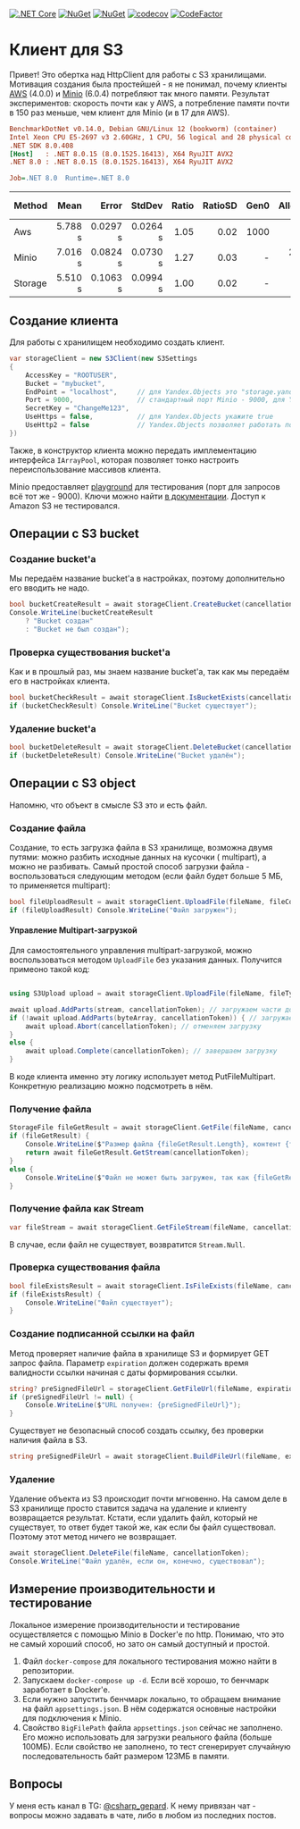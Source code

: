[![.NET Core](https://github.com/teoadal/Storage/actions/workflows/dotnet.yml/badge.svg?branch=master)](https://github.com/teoadal/Storage/actions/workflows/dotnet.yml)
[![NuGet](https://img.shields.io/nuget/v/Storages3.svg)](https://www.nuget.org/packages/Storages3)
[![NuGet](https://img.shields.io/nuget/dt/Storages3.svg)](https://www.nuget.org/packages/Storages3)
[![codecov](https://codecov.io/gh/teoadal/Storage/branch/master/graph/badge.svg?token=8L4HN9FAIV)](https://codecov.io/gh/teoadal/Storage)
[![CodeFactor](https://www.codefactor.io/repository/github/teoadal/storage/badge)](https://www.codefactor.io/repository/github/teoadal/storage)

# Клиент для S3

Привет! Это обертка над HttpClient для работы с S3 хранилищами. Мотивация создания была простейшей - я не понимал,
почему клиенты [AWS](https://docs.aws.amazon.com/sdk-for-net/v3/developer-guide/welcome.html) (4.0.0)
и [Minio](https://github.com/minio/minio-dotnet) (6.0.4) потребляют так много памяти. Результат экспериментов: скорость
почти как у AWS, а потребление памяти почти в 150 раз меньше, чем клиент для Minio (и в 17 для AWS).

```ini
BenchmarkDotNet v0.14.0, Debian GNU/Linux 12 (bookworm) (container)
Intel Xeon CPU E5-2697 v3 2.60GHz, 1 CPU, 56 logical and 28 physical cores
.NET SDK 8.0.408
[Host]   : .NET 8.0.15 (8.0.1525.16413), X64 RyuJIT AVX2
.NET 8.0 : .NET 8.0.15 (8.0.1525.16413), X64 RyuJIT AVX2

Job=.NET 8.0  Runtime=.NET 8.0
```
| Method  | Mean    | Error    | StdDev   | Ratio | RatioSD |    Gen0 | Allocated | Alloc Ratio |
|-------- |--------:|---------:|---------:|------:|--------:|--------:|----------:|------------:|
| Aws     | 5.788 s | 0.0297 s | 0.0264 s |  1.05 |    0.02 |    1000 |  25.78 MB |       17.14 |
| Minio   | 7.016 s | 0.0824 s | 0.0730 s |  1.27 |    0.03 |       - | 274.03 MB |      182.13 |
| Storage | 5.510 s | 0.1063 s | 0.0994 s |  1.00 |    0.02 |       - |    1.5 MB |        1.00 |


## Создание клиента

Для работы с хранилищем необходимо создать клиент.

```csharp
var storageClient = new S3Client(new S3Settings
{
    AccessKey = "ROOTUSER",
    Bucket = "mybucket",
    EndPoint = "localhost",     // для Yandex.Objects это "storage.yandexcloud.net"
    Port = 9000,                // стандартный порт Minio - 9000, для Yandex.Objects указывать не нужно
    SecretKey = "ChangeMe123",
    UseHttps = false,           // для Yandex.Objects укажите true
    UseHttp2 = false            // Yandex.Objects позволяет работать по HTTP2, можете указать true
})
```
Также, в конструктор клиента можно передать имплементацию интерфейса `IArrayPool`, которая позволяет тонко настроить переиспользование массивов клиента.

Minio предоставляет [playground](https://play.min.io:9443) для тестирования (порт для запросов всё тот же - 9000). Ключи
можно найти [в документации](https://min.io/docs/minio/linux/developers/python/minio-py.html#file-uploader-py). Доступ к
Amazon S3 не тестировался.

## Операции с S3 bucket

### Создание bucket'a

Мы передаём название bucket'a в настройках, поэтому дополнительно его вводить не надо.

```csharp
bool bucketCreateResult = await storageClient.CreateBucket(cancellationToken);
Console.WriteLine(bucketCreateResult
    ? "Bucket создан"
    : "Bucket не был создан");
```

### Проверка существования bucket'a

Как и в прошлый раз, мы знаем название bucket'a, так как мы передаём его в настройках клиента.

```csharp
bool bucketCheckResult = await storageClient.IsBucketExists(cancellationToken);
if (bucketCheckResult) Console.WriteLine("Bucket существует");
```

### Удаление bucket'a

```csharp
bool bucketDeleteResult = await storageClient.DeleteBucket(cancellationToken);
if (bucketDeleteResult) Console.WriteLine("Bucket удалён");
```

## Операции с S3 object

Напомню, что объект в смысле S3 это и есть файл.

### Создание файла

Создание, то есть загрузка файла в S3 хранилище, возможна двумя путями: можно разбить исходные данных на кусочки (
multipart), а можно не разбивать. Самый простой способ загрузки файла - воспользоваться следующим методом (если файл
будет больше 5 МБ, то применяется multipart):

```csharp
bool fileUploadResult = await storageClient.UploadFile(fileName, fileContentType, fileStream, cancellationToken);
if (fileUploadResult) Console.WriteLine("Файл загружен");
```


#### Управление Multipart-загрузкой

Для самостоятельного управления multipart-загрузкой, можно воспользоваться методом `UploadFile` без указания данных. Получится примеоно такой код:

```csharp

using S3Upload upload = await storageClient.UploadFile(fileName, fileType, cancellationToken);

await upload.AddParts(stream, cancellationToken); // загружаем части документа
if (!await upload.AddParts(byteArray, cancellationToken)) { // загружаем другую часть документа
    await upload.Abort(cancellationToken); // отменяем загрузку
}
else {
    await upload.Complete(cancellationToken); // завершаем загрузку
}

```

В коде клиента именно эту логику использует метод PutFileMultipart. Конкретную реализацию можно подсмотреть в нём.

### Получение файла

```csharp
StorageFile fileGetResult = await storageClient.GetFile(fileName, cancellationToken);
if (fileGetResult) {
    Console.WriteLine($"Размер файла {fileGetResult.Length}, контент {fileGetResult.ContetType}");
    return await fileGetResult.GetStream(cancellationToken);
}
else {
    Console.WriteLine($"Файл не может быть загружен, так как {fileGetResult}");
}
```

### Получение файла как Stream

```csharp
var fileStream = await storageClient.GetFileStream(fileName, cancellationToken);
```

В случае, если файл не существует, возвратится `Stream.Null`.

### Проверка существования файла

```csharp
bool fileExistsResult = await storageClient.IsFileExists(fileName, cancellationToken);
if (fileExistsResult) {
	Console.WriteLine("Файл существует");
}
```

### Создание подписанной ссылки на файл

Метод проверяет наличие файла в хранилище S3 и формирует GET запрос файла. Параметр `expiration` должен содержать время
валидности ссылки начиная с даты формирования ссылки.

```csharp
string? preSignedFileUrl = storageClient.GetFileUrl(fileName, expiration);
if (preSignedFileUrl != null) {
	Console.WriteLine($"URL получен: {preSignedFileUrl}");
}
```

Существует не безопасный способ создать ссылку, без проверки наличия файла в S3.

```csharp
string preSignedFileUrl = await storageClient.BuildFileUrl(fileName, expiration, cancellationToken);
```

### Удаление

Удаление объекта из S3 происходит почти мгновенно. На самом деле в S3 хранилище просто ставится задача на удаление и
клиенту возвращается результат. Кстати, если удалить файл, который не существует, то ответ будет такой же, как если бы
файл существовал. Поэтому этот метод ничего не возвращает.

```csharp
await storageClient.DeleteFile(fileName, cancellationToken);
Console.WriteLine("Файл удалён, если он, конечно, существовал");
```

## Измерение производительности и тестирование

Локальное измерение производительности и тестирование осуществляется с помощью Minio в Docker'e по http. Понимаю, что
это не самый хороший способ, но зато он самый доступный и простой.

1. Файл `docker-compose` для локального тестирования можно найти в репозитории.
2. Запускаем `docker-compose up -d`. Если всё хорошо, то бенчмарк заработает в Docker'e.
3. Если нужно запустить бенчмарк локально, то обращаем внимание на файл `appsettings.json`. В нём содержатся основные
   настройки для подключения к Minio.
4. Свойство `BigFilePath` файла `appsettings.json` сейчас не заполнено. Его можно использовать для загрузки реального
   файла (больше 100МБ). Если свойство не заполнено, то тест сгенерирует случайную последовательность байт размером
   123МБ в памяти.

## Вопросы

У меня есть канал в TG: [@csharp_gepard](https://t.me/csharp_gepard/91). К нему привязан чат - вопросы можно задавать в чате, либо в любом из последних постов.
